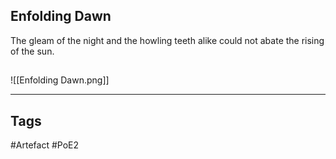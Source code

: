 ## Enfolding Dawn
The gleam of the night and the howling teeth alike could not abate the rising of the sun.
##
![[Enfolding Dawn.png]]

---
## Tags
#Artefact
#PoE2